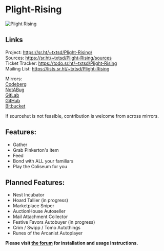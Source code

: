# Plight-Rising

![Plight Rising](https://i.imgur.com/TiSX5NU.png)

## Links

Project: <https://sr.ht/~txtsd/Plight-Rising/> <br>
Sources: <https://sr.ht/~txtsd/Plight-Rising/sources> <br>
Ticket Tracker: <https://todo.sr.ht/~txtsd/Plight-Rising> <br>
Mailing List: <https://lists.sr.ht/~txtsd/Plight-Rising> <br>

Mirrors: <br>
[Codeberg](https://codeberg.org/txtsd/Plight-Rising) <br>
[NotABug](https://notabug.org/txtsd/Plight-Rising) <br>
[GitLab](https://gitlab.com/txtsd/plight-rising) <br>
[GitHub](https://github.com/txtsd/Plight-Rising) <br>
[Bitbucket](https://bitbucket.org/txtsd/plight-rising) <br>

If sourcehut is not feasible, contribution is welcome from across mirrors.

## Features:
* Gather
* Grab Pinkerton's item
* Feed
* Bond with ALL your familiars
* Play the Coliseum for you

## Planned Features:
* Nest Incubator
* Hoard Tallier (in progress)
* Marketplace Sniper
* AuctionHouse Autoseller
* Mail Attachment Collector
* Festive Favors Autobuyer (in progress)
* Crim / Swipp / Tomo Autothings
* Runes of the Arcanist Autoplayer


**Please visit [the forum](http://clraik.com/forum/showthread.php?t=40283) for installation and usage instructions.**

